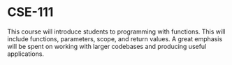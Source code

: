 # CSE-111
 This course will introduce students to programming with functions. This will include functions, parameters, scope, and return values. A great emphasis will be spent on working with larger codebases and producing useful applications.
